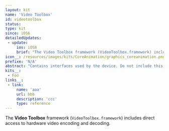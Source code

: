 ```yaml
---
layout: kit
name: 'Video Toolbox'
id: videotoolbox
status:
type: kit
since: iOS6
detailedUpdates:
 - update:
     ios: iOS8
     brief: "The Video Toolbox framework (VideoToolbox.framework) includes direct access to hardware video encoding and decoding."
icon__: /resources/images/kits/CoreAnimation/graphics_coreanimation.png
prefixe: 'N/A'
abstract: "Contains interfaces used by the device. Do not include this framework directly."
kits__:
 - Foo
links__:
 - link:
     name: 'aaa'
     url: bbb
     description: 'ccc'
     type: reference
---
```


The **Video Toolbox** framework (`VideoToolbox.framework`) includes direct access to hardware video encoding and decoding.
